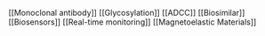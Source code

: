 [[Monoclonal antibody]]
[[Glycosylation]]
[[ADCC]]
[[Biosimilar]]
[[Biosensors]]
[[Real-time monitoring]]
[[Magnetoelastic Materials]]
